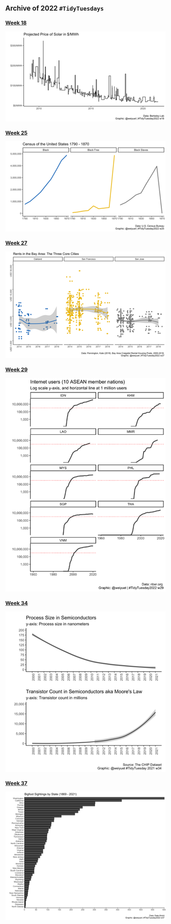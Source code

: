 ## Archive of 2022 `#TidyTuesdays`

### [Week 18](https://github.com/weiyuet/tidy-tuesday/blob/main/2022/w18/w18.R)
![](https://github.com/weiyuet/tidy-tuesday/blob/main/2022/w18/projected-price-solar.png)

### [Week 25](https://github.com/weiyuet/tidy-tuesday/blob/main/2022/w25/w25.R)
![](https://github.com/weiyuet/tidy-tuesday/blob/main/2022/w25/us-population-census-1800s.png)

### [Week 27](https://github.com/weiyuet/tidy-tuesday/blob/main/2022/w27/w27.R)
![](https://github.com/weiyuet/tidy-tuesday/blob/main/2022/w27/rent-bay-area-core-cities.png)

### [Week 29](https://github.com/weiyuet/tidy-tuesday/blob/main/2022/w29/w29.R)
![](https://github.com/weiyuet/tidy-tuesday/blob/main/2022/w29/internetuser-asean.png)

### [Week 34](https://github.com/weiyuet/tidy-tuesday/blob/main/2022/w34/w34.R)
![](https://github.com/weiyuet/tidy-tuesday/blob/main/2022/w34/process-size-and-transistor-count.png)

### [Week 37](https://github.com/weiyuet/tidy-tuesday/blob/main/2022/w37/w37.R)
![](https://github.com/weiyuet/tidy-tuesday/blob/main/2022/w37/bigfoot-sightings-state.png)
